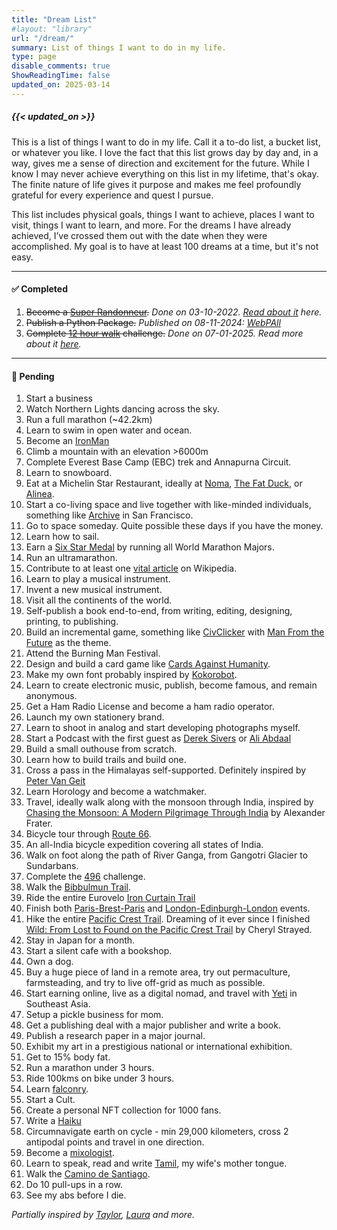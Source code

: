 ```yaml
---
title: "Dream List"
#layout: "library"
url: "/dream/"
summary: List of things I want to do in my life.
type: page
disable_comments: true
ShowReadingTime: false
updated_on: 2025-03-14
---
```


#####  {{< updated_on >}}

This is a list of things I want to do in my life. Call it a to-do list, a bucket list, or whatever you like. I love the fact that this list grows day by day and, in a way, gives me a sense of direction and excitement for the future. While I know I may never achieve everything on this list in my lifetime, that's okay. The finite nature of life gives it purpose and makes me feel profoundly grateful for every experience and quest I pursue. 

This list includes physical goals, things I want to achieve, places I want to visit, things I want to learn, and more. For the dreams I have already achieved, I’ve crossed them out with the date when they were accomplished. My goal is to have at least 100 dreams at a time, but it's not easy.

---

#### ✅ Completed 

1. ~~Become a [Super Randonneur](https://www.audax.uk/awards-pages/international-super-randoneur/).~~ *Done on 03-10-2022. [Read about it](https://rishikeshs.com/super-randonneur/) here.*
2. ~~Publish a Python Package.~~ *Published on 08-11-2024: [WebPAll](https://pypi.org/project/webpall/)*  
3. ~~Complete [12 hour walk](https://12hourwalk.com/) challenge.~~ *Done on 07-01-2025. Read more about it [here](/12-hour-walk/).*

---

#### 🎯 Pending 

1. Start a business
2. Watch Northern Lights dancing across the sky.
3. Run a full marathon (~42.2km)
4. Learn to swim in open water and ocean.
5. Become an [IronMan](https://en.wikipedia.org/wiki/Ironman_Triathlon)
6. Climb a mountain with an elevation >6000m
7. Complete Everest Base Camp (EBC) trek and Annapurna Circuit.
8. Learn to snowboard.
9. Eat at a Michelin Star Restaurant, ideally at [Noma](https://noma.dk/), [The Fat Duck](https://thefatduck.co.uk/), or [Alinea](https://www.alinearestaurant.com/).
10. Start a co-living space and live together with like-minded individuals, something like [Archive](https://archive.house/) in San Francisco.
11. Go to space someday. Quite possible these days if you have the money.
12. Learn how to sail.
13. Earn a [Six Star Medal](https://www.worldmarathonmajors.com/six-star) by running all World Marathon Majors.
14. Run an ultramarathon.
15. Contribute to at least one [vital article](https://en.wikipedia.org/wiki/Wikipedia:Vital_articles) on Wikipedia.
16. Learn to play a musical instrument.
17. Invent a new musical instrument.
18. Visit all the continents of the world.
19. Self-publish a book end-to-end, from writing, editing, designing, printing, to publishing.
20. Build an incremental game, something like [CivClicker](https://en.wikipedia.org/wiki/CivClicker) with [Man From the Future](/man-from-the-future) as the theme.
21. Attend the Burning Man Festival.
22. Design and build a card game like [Cards Against Humanity](https://www.cardsagainsthumanity.com/).
23. Make my own font probably inspired by [Kokorobot](https://kokorobot.ca/site/making_a_font.html).
24. Learn to create electronic music, publish, become famous, and remain anonymous.
25. Get a Ham Radio License and become a ham radio operator.
26. Launch my own stationery brand.
27. Learn to shoot in analog and start developing photographs myself.
28. Start a Podcast with the first guest as [Derek Sivers](https://sive.rs) or [Ali Abdaal](https://aliabdaal.com)
29. Build a small outhouse from scratch.
30. Learn how to build trails and build one.
31. Cross a pass in the Himalayas self-supported. Definitely inspired by [Peter Van Geit](https://ultrajourneys.org/)
32. Learn Horology and become a watchmaker.
33. Travel, ideally walk along with the monsoon through India, inspired by [Chasing the Monsoon: A Modern Pilgrimage Through India](https://geni.us/rsh-monsoon) by Alexander Frater. 
34. Bicycle tour through [Route 66](https://en.wikipedia.org/wiki/Bicycle_Route_66).
35. An all-India bicycle expedition covering all states of India.
36. Walk on foot along the path of River Ganga, from Gangotri Glacier to Sundarbans.
37. Complete the [496](https://www.seanconway.com/the-496-challenge.html) challenge.
38. Walk the [Bibbulmun Trail](https://en.wikipedia.org/wiki/Bibbulmun_Track).
39. Ride the entire Eurovelo [Iron Curtain Trail](https://en.wikipedia.org/wiki/EV13_The_Iron_Curtain_Trail)
40. Finish both [Paris-Brest-Paris](https://en.wikipedia.org/wiki/Paris%E2%80%93Brest%E2%80%93Paris) and [London-Edinburgh-London](https://en.wikipedia.org/wiki/London%E2%80%93Edinburgh%E2%80%93London) events.
41. Hike the entire [Pacific Crest Trail](https://geni.us/rsh-wild-pct). Dreaming of it ever since I finished [Wild: From Lost to Found on the Pacific Crest Trail](https://geni.us/rsh-wild-pct) by Cheryl Strayed.
42. Stay in Japan for a month.
43. Start a silent cafe with a bookshop.
44. Own a dog.
45. Buy a huge piece of land in a remote area, try out permaculture, farmsteading, and try to live off-grid as much as possible.
46. Start earning online, live as a digital nomad, and travel with [Yeti](https://tibetanyeti.com) in Southeast Asia.
47. Setup a pickle business for mom.
48. Get a publishing deal with a major publisher and write a book.
49. Publish a research paper in a major journal.
50. Exhibit my art in a prestigious national or international exhibition.
51. Get to 15% body fat.
52. Run a marathon under 3 hours.
53. Ride 100kms on bike under 3 hours.
54. Learn [falconry](https://en.wikipedia.org/wiki/Falconry).
55. Start a Cult.
56. Create a personal NFT collection for 1000 fans.
57. Write a [Haiku](https://en.wikipedia.org/wiki/Haiku)
58. Circumnavigate earth on cycle - min 29,000 kilometers, cross 2 antipodal points and travel in one direction.
59. Become a [mixologist](https://en.wikipedia.org/wiki/Bartender#Mixologist).
60. Learn to speak, read and write [Tamil](https://en.wikipedia.org/wiki/Tamil_language), my wife's mother tongue.
61. Walk the [Camino de Santiago](https://en.wikipedia.org/wiki/Camino_de_Santiago).
62. Do 10 pull-ups in a row.
63. See my abs before I die.   

*Partially inspired by [Taylor](https://taylor.town/bucket-list), [Laura](https://lauravanderkam.com/2015/06/2015-list-100-dreams/) and more.*
